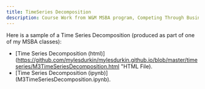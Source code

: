```yaml
---
title: TimeSeries Decomposition
description: Course Work from W&M MSBA program, Competing Through Business Analytics
---
```


Here is a sample of a Time Series Decomposition (produced as part of one of my MSBA classes):

* [Time Series Decomposition (html)] (https://github.com/mylesdurkin/mylesdurkin.github.io/blob/master/timeseries/M3TimeSeriesDecomposition.html "HTML File).
* [Time Series Decomposition (ipynb)] (M3TimeSeriesDecomposition.ipynb).
